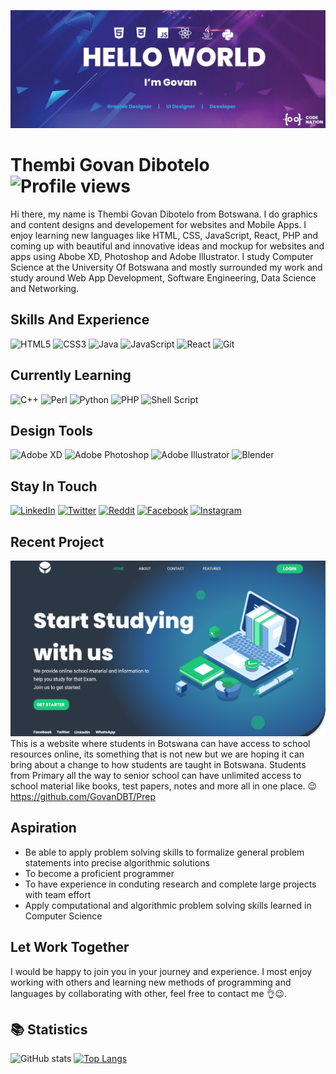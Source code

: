 ![Graphics and UI Designer and Developer](https://github.com/GovanDBT/GovanDBT/blob/main/banner.png)
# Thembi Govan Dibotelo ![Profile views](https://gpvc.arturio.dev/GovanDBT) 
Hi there, my name is Thembi Govan Dibotelo from Botswana. I do graphics and content designs and developement for websites and Mobile Apps. I enjoy learning new languages like HTML, CSS, JavaScript, React, PHP and coming up with beautiful and innovative ideas and mockup for websites and apps using Abobe XD, Photoshop and Adobe Illustrator. I study Computer Science at the University Of Botswana and mostly surrounded my work and study around Web App Development, Software Engineering, Data Science and Networking.

## Skills And Experience
![HTML5](https://img.shields.io/badge/html5-%23E34F26.svg?style=for-the-badge&logo=html5&logoColor=white)
![CSS3](https://img.shields.io/badge/css3-%231572B6.svg?style=for-the-badge&logo=css3&logoColor=white)
![Java](https://img.shields.io/badge/java-%23ED8B00.svg?style=for-the-badge&logo=java&logoColor=white)
![JavaScript](https://img.shields.io/badge/javascript-%23323330.svg?style=for-the-badge&logo=javascript&logoColor=%23F7DF1E)
![React](https://img.shields.io/badge/react-%2320232a.svg?style=for-the-badge&logo=react&logoColor=%2361DAFB)
![Git](https://img.shields.io/badge/git-%23F05033.svg?style=for-the-badge&logo=git&logoColor=white)

## Currently Learning
![C++](https://img.shields.io/badge/c++-%2300599C.svg?style=for-the-badge&logo=c%2B%2B&logoColor=white)
![Perl](https://img.shields.io/badge/perl-%2339457E.svg?style=for-the-badge&logo=perl&logoColor=white)
![Python](https://img.shields.io/badge/python-3670A0?style=for-the-badge&logo=python&logoColor=ffdd54)
![PHP](https://img.shields.io/badge/php-%23777BB4.svg?style=for-the-badge&logo=php&logoColor=white)
![Shell Script](https://img.shields.io/badge/shell_script-%23121011.svg?style=for-the-badge&logo=gnu-bash&logoColor=white)

## Design Tools
![Adobe XD](https://img.shields.io/badge/Adobe%20XD-470137?style=for-the-badge&logo=Adobe%20XD&logoColor=#FF61F6)
![Adobe Photoshop](https://img.shields.io/badge/adobe%20photoshop-%2331A8FF.svg?style=for-the-badge&logo=adobe%20photoshop&logoColor=white)
![Adobe Illustrator](https://img.shields.io/badge/adobe%20illustrator-%23FF9A00.svg?style=for-the-badge&logo=adobe%20illustrator&logoColor=white)
![Blender](https://img.shields.io/badge/blender-%23F5792A.svg?style=for-the-badge&logo=blender&logoColor=white)

## Stay In Touch
[![LinkedIn](https://img.shields.io/badge/LinkedIn-Govan_Dibotelo-0e76a8.svg?&style=for-the-badge&logo=linkedin)](https://www.linkedin.com/in/govan-dibotelo-2b84861a6) 
[![Twitter](https://img.shields.io/badge/Twitter-GovanMade-00acee.svg?&style=for-the-badge&logo=twitter)](https://twitter.com/GovanMade) 
[![Reddit](https://img.shields.io/badge/Reddit-GovanLegacy-ff4500.svg?&style=for-the-badge&logo=reddit)](https://reddit.com/u/GovanLegacy) 
[![Facebook](https://img.shields.io/badge/Facebook-Govan_Dibotelo-3b5998.svg?&style=for-the-badge&logo=facebook)](https://www.facebook.com/govan.dibotelo.7/)
[![Instagram](https://img.shields.io/badge/Instagram-govan.legacy-bc2a8d.svg?&style=for-the-badge&logo=instagram)](https://instagram.com/govan.legacy)

## Recent Project
![Current Project](https://github.com/GovanDBT/GovanDBT/blob/main/Screenshot%20(39).png)
 This is a website where students in Botswana can have access to school resources online, its something that is not new but we are hoping it can bring about a change to how students are taught in Botswana. Students from Primary all the way to senior school can have unlimited access to school material like books, test papers, notes and more all in one place.
😉 https://github.com/GovanDBT/Prep

## Aspiration
* Be able to apply problem solving skills to formalize general problem statements into precise algorithmic solutions
* To become a proficient programmer
* To have experience in conduting research and complete large projects with team effort
* Apply computational and algorithmic problem solving skills learned in Computer Science

## Let Work Together
I would be happy to join you in your journey and experience. I most enjoy working with others and learning new methods of programming and languages by collaborating with other, feel free to contact me 👌😉.

## 📚 Statistics
![GitHub stats](https://github-readme-stats.vercel.app/api?username=GovanDBT&show_icons=true) [![Top Langs](https://github-readme-stats.vercel.app/api/top-langs/?username=GovanDBT)](https://github.com/anuraghazra/github-readme-stats)

